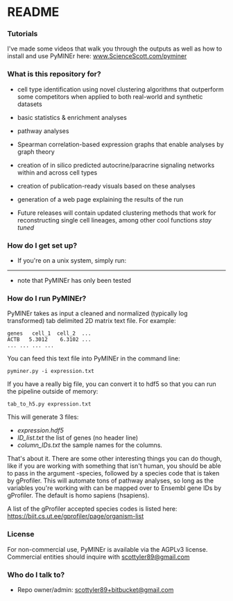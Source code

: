 # README #

### Tutorials ###

I've made some videos that walk you through the outputs as well as how to install and use PyMINEr here:
www.ScienceScott.com/pyminer

### What is this repository for? ###

* cell type identification using novel clustering algorithms that outperform some competitors when applied to both real-world and synthetic datasets
* basic statistics & enrichment analyses
* pathway analyses
* Spearman correlation-based expression graphs that enable analyses by graph theory 
* creation of in silico predicted autocrine/paracrine signaling networks within and across cell types
* creation of publication-ready visuals based on these analyses
* generation of a web page explaining the results of the run

* Future releases will contain updated clustering methods that work for reconstructing single cell lineages, among other cool functions _stay tuned_

### How do I get set up? ###

* If you're on a unix system, simply run:
***  ***
* note that PyMINEr has only been tested 

### How do I run PyMINEr? ###
PyMINEr takes as input a cleaned and normalized (typically log transformed) tab delimited 2D matrix text file.
For example:

    genes	cell_1	cell_2	...
    ACTB   5.3012	 6.3102	...
    ...	...	...	...

You can feed this text file into PyMINEr in the command line:

`pyminer.py -i expression.txt`

If you have a really big file, you can convert it to hdf5 so that you can run the pipeline outside of memory:

`tab_to_h5.py expression.txt`

This will generate 3 files:
* *expression.hdf5* 
* *ID_list.txt* the list of genes (no header line)
* *column_IDs.txt* the sample names for the columns.

That's about it. There are some other interesting things you can do though, like if you are working with something that isn't human, you should be able to pass in the argument -species, 
followed by a species code that is taken by gProfiler. This will automate tons of pathway analyses, so long as the variables you're working with can be mapped over to Ensembl gene IDs by gProfiler.
The default is homo sapiens (hsapiens).

A list of the gProfiler accepted species codes is listed here: https://biit.cs.ut.ee/gprofiler/page/organism-list

### License ###
For non-commercial use, PyMINEr is available via the AGPLv3 license. Commercial entities should inquire with scottyler89@gmail.com

### Who do I talk to? ###

* Repo owner/admin: scottyler89+bitbucket@gmail.com